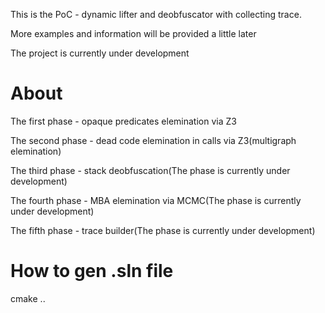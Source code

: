 This is the PoC - dynamic lifter and deobfuscator with collecting trace.

More examples and information will be provided a little later

The project is currently under development

# About

The first phase - opaque predicates elemination via Z3

The second phase - dead code elemination in calls via Z3(multigraph elemination)

The third phase - stack deobfuscation(The phase is currently under development)

The fourth phase - MBA elemination via MCMC(The phase is currently under development)

The fifth phase - trace builder(The phase is currently under development)

# How to gen .sln file
cmake ..
